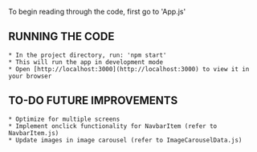 
To begin reading through the code, first go to 'App.js'

## RUNNING THE CODE  
    * In the project directory, run: 'npm start'
    * This will run the app in development mode
    * Open [http://localhost:3000](http://localhost:3000) to view it in your browser

## TO-DO FUTURE IMPROVEMENTS
    * Optimize for multiple screens
    * Implement onclick functionality for NavbarItem (refer to NavbarItem.js)
    * Update images in image carousel (refer to ImageCarouselData.js)

